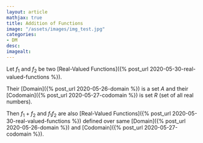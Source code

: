 ```yaml
---
layout: article
mathjax: true
title: Addition of Functions
image: "/assets/images/img_test.jpg"
categories:
- DM
desc:   
imagealt: 
---
```


Let $f_1$ and $f_2$ be two [Real-Valued Functions]({% post_url 2020-05-30-real-valued-functions %}).

































































































































































































































































































































































Their [Domain]({% post_url 2020-05-26-domain %}) is a set $A$ and their [Codomain]({% post_url 2020-05-27-codomain %}) is set $R$ (set of all real numbers).


































































































































































































































































































































































Then $f_1 + f_2$ and $f_1 f_2$ are also [Real-Valued Functions]({% post_url 2020-05-30-real-valued-functions %}) defined over same [Domain]({% post_url 2020-05-26-domain %}) and [Codomain]({% post_url 2020-05-27-codomain %}).
































































































































































































































































































































































